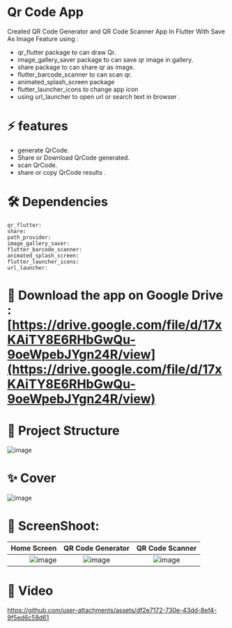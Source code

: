 # Qr Code App

Created QR Code Generator and QR Code Scanner App In Flutter With Save As Image Feature using :
- qr_flutter package to can draw Qr.
- image_gallery_saver package to can save qr image in gallery.
- share  package to can share qr as image.
- flutter_barcode_scanner to can scan qr.
- animated_splash_screen package
- flutter_launcher_icons to change app icon
- using url_launcher to open url or search text in browser .

# ⚡ features
- generate QrCode.
- Share or Download QrCode generated.
- scan QrCode.
- share or copy QrCode results .

  
# 🛠 Dependencies

  ``` 
  qr_flutter: 
  share: 
  path_provider:
  image_gallery_saver: 
  flutter_barcode_scanner: 
  animated_splash_screen:
  flutter_launcher_icons: 
  url_launcher: 
  ```


# 🚀 Download the app on Google Drive : [https://drive.google.com/file/d/17xKAiTY8E6RHbGwQu-9oeWpebJYgn24R/view](https://drive.google.com/file/d/17xKAiTY8E6RHbGwQu-9oeWpebJYgn24R/view)


# 📁 Project Structure

![image](https://github.com/user-attachments/assets/d57bcd28-abac-4878-a1a3-42b23320dd93)

# ✨ Cover

![image](https://github.com/user-attachments/assets/30d1cb98-8099-477a-b1e3-8915435863ff)


# 📱 ScreenShoot:

| Home Screen           |QR Code Generator            |   QR Code Scanner             
------------------------:|:-------------------------:|:-------------------------:
![image](https://github.com/user-attachments/assets/ce0986ee-f30b-4d66-96bf-ac09c6b6192b)|![image](https://github.com/user-attachments/assets/6368f1a1-868d-46bf-8d81-b0677d947022)| ![image](https://github.com/user-attachments/assets/030140d7-68f8-468b-9c3d-6f3e8962264b)


# 🎥 Video




https://github.com/user-attachments/assets/df2e7172-730e-43dd-8ef4-9f5ed6c58d61


